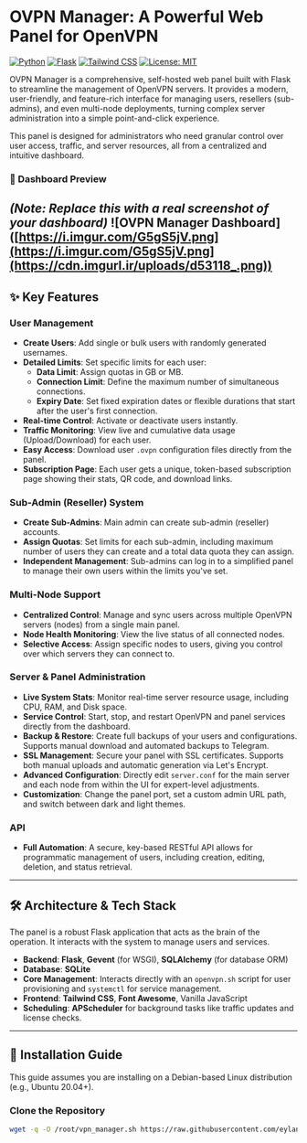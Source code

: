 # OVPN Manager: A Powerful Web Panel for OpenVPN

[![Python](https://img.shields.io/badge/Python-3.9+-blue?logo=python)](https://www.python.org/)
[![Flask](https://img.shields.io/badge/Flask-2.x-black?logo=flask)](https://flask.palletsprojects.com/)
[![Tailwind CSS](https://img.shields.io/badge/UI-Tailwind_CSS-38B2AC?logo=tailwind-css)](https://tailwindcss.com/)
[![License: MIT](https://img.shields.io/badge/License-MIT-yellow.svg)](https://opensource.org/licenses/MIT)

OVPN Manager is a comprehensive, self-hosted web panel built with Flask to streamline the management of OpenVPN servers. It provides a modern, user-friendly, and feature-rich interface for managing users, resellers (sub-admins), and even multi-node deployments, turning complex server administration into a simple point-and-click experience.

This panel is designed for administrators who need granular control over user access, traffic, and server resources, all from a centralized and intuitive dashboard.

### 📸 Dashboard Preview

*(Note: Replace this with a real screenshot of your dashboard)*
![OVPN Manager Dashboard]([https://i.imgur.com/G5gS5jV.png](https://i.imgur.com/G5gS5jV.png](https://cdn.imgurl.ir/uploads/d53118_.png))
---

## ✨ Key Features

### User Management
* **Create Users**: Add single or bulk users with randomly generated usernames.
* **Detailed Limits**: Set specific limits for each user:
    * **Data Limit**: Assign quotas in GB or MB.
    * **Connection Limit**: Define the maximum number of simultaneous connections.
    * **Expiry Date**: Set fixed expiration dates or flexible durations that start after the user's first connection.
* **Real-time Control**: Activate or deactivate users instantly.
* **Traffic Monitoring**: View live and cumulative data usage (Upload/Download) for each user.
* **Easy Access**: Download user `.ovpn` configuration files directly from the panel.
* **Subscription Page**: Each user gets a unique, token-based subscription page showing their stats, QR code, and download links.

### Sub-Admin (Reseller) System
* **Create Sub-Admins**: Main admin can create sub-admin (reseller) accounts.
* **Assign Quotas**: Set limits for each sub-admin, including maximum number of users they can create and a total data quota they can assign.
* **Independent Management**: Sub-admins can log in to a simplified panel to manage their own users within the limits you've set.

### Multi-Node Support
* **Centralized Control**: Manage and sync users across multiple OpenVPN servers (nodes) from a single main panel.
* **Node Health Monitoring**: View the live status of all connected nodes.
* **Selective Access**: Assign specific nodes to users, giving you control over which servers they can connect to.

### Server & Panel Administration
* **Live System Stats**: Monitor real-time server resource usage, including CPU, RAM, and Disk space.
* **Service Control**: Start, stop, and restart OpenVPN and panel services directly from the dashboard.
* **Backup & Restore**: Create full backups of your users and configurations. Supports manual download and automated backups to Telegram.
* **SSL Management**: Secure your panel with SSL certificates. Supports both manual uploads and automatic generation via Let's Encrypt.
* **Advanced Configuration**: Directly edit `server.conf` for the main server and each node from within the UI for expert-level adjustments.
* **Customization**: Change the panel port, set a custom admin URL path, and switch between dark and light themes.

### API
* **Full Automation**: A secure, key-based RESTful API allows for programmatic management of users, including creation, editing, deletion, and status retrieval.

---

## 🛠️ Architecture & Tech Stack

The panel is a robust Flask application that acts as the brain of the operation. It interacts with the system to manage users and services.

* **Backend**: **Flask**, **Gevent** (for WSGI), **SQLAlchemy** (for database ORM)
* **Database**: **SQLite**
* **Core Management**: Interacts directly with an `openvpn.sh` script for user provisioning and `systemctl` for service management.
* **Frontend**: **Tailwind CSS**, **Font Awesome**, Vanilla JavaScript
* **Scheduling**: **APScheduler** for background tasks like traffic updates and license checks.

---

## 🚀 Installation Guide

This guide assumes you are installing on a Debian-based Linux distribution (e.g., Ubuntu 20.04+).
###  Clone the Repository
```bash
wget -q -O /root/vpn_manager.sh https://raw.githubusercontent.com/eylandoo/openvpn_webpanel_manager/main/vpn_manager.sh && chmod +x /root/vpn_manager.sh && /root/vpn_manager.sh
